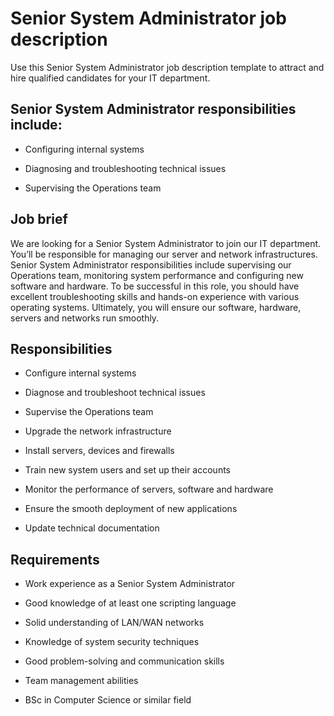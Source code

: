 # Senior System Administrator job description
Use this Senior System Administrator job description template to attract and hire qualified candidates for your IT department.


## Senior System Administrator responsibilities include:
* Configuring internal systems

* Diagnosing and troubleshooting technical issues

* Supervising the Operations team



## Job brief

We are looking for a Senior System Administrator to join our IT department. You’ll be responsible for managing our server and network infrastructures.
Senior System Administrator responsibilities include supervising our Operations team, monitoring system performance and configuring new software and hardware. To be successful in this role, you should have excellent troubleshooting skills and hands-on experience with various operating systems.
Ultimately, you will ensure our software, hardware, servers and networks run smoothly.


## Responsibilities

* Configure internal systems

* Diagnose and troubleshoot technical issues

* Supervise the Operations team

* Upgrade the network infrastructure

* Install servers, devices and firewalls

* Train new system users and set up their accounts

* Monitor the performance of servers, software and hardware

* Ensure the smooth deployment of new applications

* Update technical documentation


## Requirements

* Work experience as a Senior System Administrator

* Good knowledge of at least one scripting language

* Solid understanding of LAN/WAN networks

* Knowledge of system security techniques

* Good problem-solving and communication skills

* Team management abilities

* BSc in Computer Science or similar field
